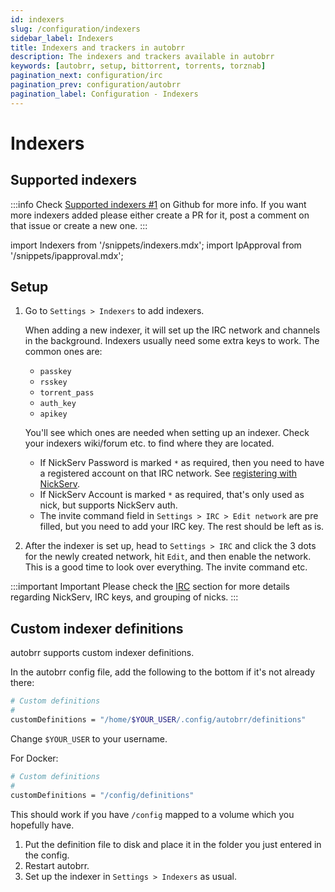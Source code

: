 ```yaml
---
id: indexers
slug: /configuration/indexers
sidebar_label: Indexers
title: Indexers and trackers in autobrr
description: The indexers and trackers available in autobrr
keywords: [autobrr, setup, bittorrent, torrents, torznab]
pagination_next: configuration/irc
pagination_prev: configuration/autobrr
pagination_label: Configuration - Indexers
---
```


# Indexers

## Supported indexers

:::info
Check [Supported indexers #1](https://github.com/autobrr/autobrr/issues/1) on Github for more info.
If you want more indexers added please either create a PR for it, post a comment on that issue or create a new one.
:::

import Indexers from '/snippets/indexers.mdx';
import IpApproval from '/snippets/ipapproval.mdx';

<Indexers/>

## Setup

1. Go to `Settings > Indexers` to add indexers.

    When adding a new indexer, it will set up the IRC network and channels in the background.
    Indexers usually need some extra keys to work. The common ones are:

    - `passkey`
    - `rsskey`
    - `torrent_pass`
    - `auth_key`
    - `apikey`

    You'll see which ones are needed when setting up an indexer. Check your indexers wiki/forum etc. to find where they are located.

    - If NickServ Password is marked `*` as required, then you need to have a registered account on that IRC network. See [registering with NickServ](/configuration/irc#registering-with-nickserv).
    - If NickServ Account is marked `*` as required, that's only used as nick, but supports NickServ auth.
    - The invite command field in `Settings > IRC > Edit network` are pre filled, but you need to add your IRC key. The rest should be left as is.

2. After the indexer is set up, head to `Settings > IRC` and click the 3 dots for the newly created network, hit `Edit`, and then enable the network. This is a good time to look over everything. The invite command etc.

:::important Important
Please check the [IRC](/configuration/irc) section for more details regarding NickServ, IRC keys, and grouping of nicks.
:::

<IpApproval/>

## Custom indexer definitions

autobrr supports custom indexer definitions.

In the autobrr config file, add the following to the bottom if it's not already there:

```bash
# Custom definitions
#
customDefinitions = "/home/$YOUR_USER/.config/autobrr/definitions"
```

Change `$YOUR_USER` to your username.

For Docker:

```bash
# Custom definitions
#
customDefinitions = "/config/definitions"
```

This should work if you have `/config` mapped to a volume which you hopefully have.

1. Put the definition file to disk and place it in the folder you just entered in the config.
2. Restart autobrr.
3. Set up the indexer in `Settings > Indexers` as usual.
